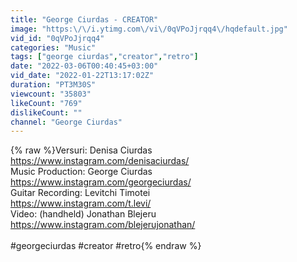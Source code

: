 ```yaml
---
title: "George Ciurdas - CREATOR"
image: "https:\/\/i.ytimg.com\/vi\/0qVPoJjrqq4\/hqdefault.jpg"
vid_id: "0qVPoJjrqq4"
categories: "Music"
tags: ["george ciurdas","creator","retro"]
date: "2022-03-06T00:40:45+03:00"
vid_date: "2022-01-22T13:17:02Z"
duration: "PT3M30S"
viewcount: "35803"
likeCount: "769"
dislikeCount: ""
channel: "George Ciurdas"
---
```

{% raw %}Versuri: Denisa Ciurdas<br />        <a rel="nofollow" target="blank" href="https://www.instagram.com/denisaciurdas/">https://www.instagram.com/denisaciurdas/</a><br />Music Production: George Ciurdas<br />        <a rel="nofollow" target="blank" href="https://www.instagram.com/georgeciurdas/">https://www.instagram.com/georgeciurdas/</a><br />Guitar Recording: Levitchi Timotei<br />        <a rel="nofollow" target="blank" href="https://www.instagram.com/t.levi/">https://www.instagram.com/t.levi/</a><br />Video: (handheld) Jonathan Blejeru<br />        <a rel="nofollow" target="blank" href="https://www.instagram.com/blejerujonathan/">https://www.instagram.com/blejerujonathan/</a><br /><br />#georgeciurdas #creator #retro{% endraw %}

